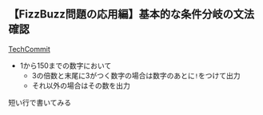 ## 【FizzBuzz問題の応用編】基本的な条件分岐の文法確認

[TechCommit](https://www.tech-commit.jp/)

- 1から150までの数字において
  - 3の倍数と末尾に3がつく数字の場合は数字のあとに`!`をつけて出力
  - それ以外の場合はその数を出力

短い行で書いてみる